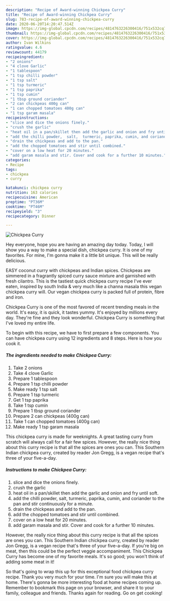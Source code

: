 ```yaml
---
description: "Recipe of Award-winning Chickpea Curry"
title: "Recipe of Award-winning Chickpea Curry"
slug: 783-recipe-of-award-winning-chickpea-curry
date: 2020-06-20T14:20:47.514Z
image: https://img-global.cpcdn.com/recipes/4814763226300416/751x532cq70/chickpea-curry-recipe-main-photo.jpg
thumbnail: https://img-global.cpcdn.com/recipes/4814763226300416/751x532cq70/chickpea-curry-recipe-main-photo.jpg
cover: https://img-global.cpcdn.com/recipes/4814763226300416/751x532cq70/chickpea-curry-recipe-main-photo.jpg
author: Ivan Wilkins
ratingvalue: 4.6
reviewcount: 44179
recipeingredient:
- "2 onions"
- "4 clove Garlic"
- "1 tablespoon"
- "1 tsp chilli powder"
- "1 tsp salt"
- "1 tsp turmeric"
- "1 tsp paprika"
- "1 tsp cumin"
- "1 tbsp ground coriander"
- "2 can chickpeas 400g can"
- "1 can chopped tomatoes 400g can"
- "1 tsp garam masala"
recipeinstructions:
- "slice and dice the onions finely."
- "crush the garlic"
- "heat oil in a pan/skillet then add the garlic and onion and fry until soft."
- "add the chilli powder,  salt,  turmeric, paprika, cumin, and coriander to the pan and stir continuously for a minute."
- "drain the chickpeas and add to the pan."
- "add the chopped tomatoes and stir until combined."
- "cover on a low heat for 20 minutes."
- "add garam masala and stir. Cover and cook for a further 10 minutes."
categories:
- Recipe
tags:
- chickpea
- curry

katakunci: chickpea curry 
nutrition: 163 calories
recipecuisine: American
preptime: "PT36M"
cooktime: "PT46M"
recipeyield: "3"
recipecategory: Dinner

---
```



![Chickpea Curry](https://img-global.cpcdn.com/recipes/4814763226300416/751x532cq70/chickpea-curry-recipe-main-photo.jpg)

Hey everyone, hope you are having an amazing day today. Today, I will show you a way to make a special dish, chickpea curry. It is one of my favorites. For mine, I'm gonna make it a little bit unique. This will be really delicious.

EASY coconut curry with chickpeas and Indian spices. Chickpeas are simmered in a fragrantly spiced curry sauce mixture and garnished with fresh cilantro. This is the tastiest quick chickpea curry recipe I&#39;ve ever eaten, inspired by south India &amp; very much like a channa masala this vegan chickpea curry will. Our vegan chickpea curry is packed full of protein, fibre and iron.

Chickpea Curry is one of the most favored of recent trending meals in the world. It's easy, it is quick, it tastes yummy. It's enjoyed by millions every day. They're fine and they look wonderful. Chickpea Curry is something that I've loved my entire life.


To begin with this recipe, we have to first prepare a few components. You can have chickpea curry using 12 ingredients and 8 steps. Here is how you cook it.

<!--inarticleads1-->

##### The ingredients needed to make Chickpea Curry:

1. Take 2 onions
1. Take 4 clove Garlic
1. Prepare 1 tablespoon
1. Prepare 1 tsp chilli powder
1. Make ready 1 tsp salt
1. Prepare 1 tsp turmeric
1. Get 1 tsp paprika
1. Take 1 tsp cumin
1. Prepare 1 tbsp ground coriander
1. Prepare 2 can chickpeas (400g can)
1. Take 1 can chopped tomatoes (400g can)
1. Make ready 1 tsp garam masala


This chickpea curry is made for weeknights. A great tasting curry from scratch will always call for a fair few spices. However, the really nice thing about this curry recipe is that all the spices are ones you can. This Southern Indian chickpea curry, created by reader Jon Gregg, is a vegan recipe that&#39;s three of your five-a-day. 

<!--inarticleads2-->

##### Instructions to make Chickpea Curry:

1. slice and dice the onions finely.
1. crush the garlic
1. heat oil in a pan/skillet then add the garlic and onion and fry until soft.
1. add the chilli powder,  salt,  turmeric, paprika, cumin, and coriander to the pan and stir continuously for a minute.
1. drain the chickpeas and add to the pan.
1. add the chopped tomatoes and stir until combined.
1. cover on a low heat for 20 minutes.
1. add garam masala and stir. Cover and cook for a further 10 minutes.


However, the really nice thing about this curry recipe is that all the spices are ones you can. This Southern Indian chickpea curry, created by reader Jon Gregg, is a vegan recipe that&#39;s three of your five-a-day. If you&#39;re big on meat, then this could be the perfect veggie accompaniment. This Chickpea Curry has become one of my favorite meals. It&#39;s so good; you won&#39;t think of adding some meat in it! 

So that's going to wrap this up for this exceptional food chickpea curry recipe. Thank you very much for your time. I'm sure you will make this at home. There's gonna be more interesting food at home recipes coming up. Remember to bookmark this page on your browser, and share it to your family, colleague and friends. Thanks again for reading. Go on get cooking!
